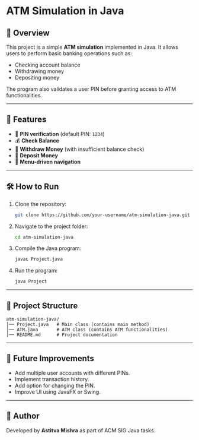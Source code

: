 # ATM Simulation in Java

## 📌 Overview

This project is a simple **ATM simulation** implemented in Java.
It allows users to perform basic banking operations such as:

* Checking account balance
* Withdrawing money
* Depositing money

The program also validates a user PIN before granting access to ATM functionalities.

---

## 🚀 Features

* 🔑 **PIN verification** (default PIN: `1234`)
* 💰 **Check Balance**
* 💸 **Withdraw Money** (with insufficient balance check)
* 🏦 **Deposit Money**
* 🔄 **Menu-driven navigation**

---

## 🛠️ How to Run

1. Clone the repository:

   ```bash
   git clone https://github.com/your-username/atm-simulation-java.git
   ```
2. Navigate to the project folder:

   ```bash
   cd atm-simulation-java
   ```
3. Compile the Java program:

   ```bash
   javac Project.java
   ```
4. Run the program:

   ```bash
   java Project
   ```

---

## 📂 Project Structure

```
atm-simulation-java/
│── Project.java   # Main class (contains main method)
│── ATM.java       # ATM class (contains ATM functionalities)
│── README.md      # Project documentation
```

---

## 🔮 Future Improvements

* Add multiple user accounts with different PINs.
* Implement transaction history.
* Add option for changing the PIN.
* Improve UI using JavaFX or Swing.

---

## 👤 Author

Developed by **Astitva Mishra** as part of ACM SIG Java tasks.

